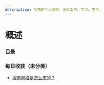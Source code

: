 ```yaml
---
description: 咕噜的个人博客，记录工作、学习、生活
---
```


# 概述

### 目录

### 每日收获（未分类）

* [服务网格是怎么来的？](mei-ri-shou-huo/fu-wu-wang-ge-shi-zen-me-lai-de.md)

